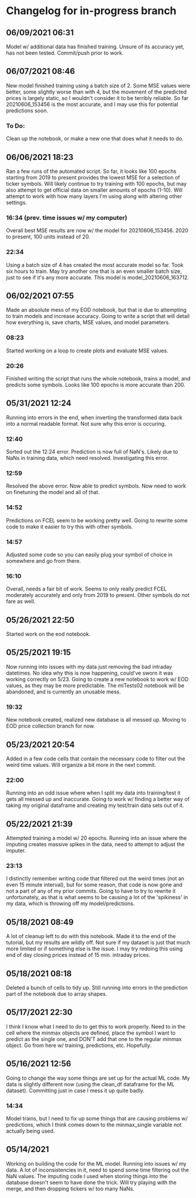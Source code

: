 # Changelog for in-progress branch

## 06/09/2021 06:31

Model w/ additional data has finished training. Unsure of its accuracy yet, has not been tested. Commit/push prior to work.

## 06/07/2021 08:46

New model finished training using a batch size of 2. Some MSE values were better, some slightly worse than with 4, but the movement of the predicted prices is largely static, so I wouldn't consider it to be terribly reliable. So far 20210606_153456 is the most accurate, and I may use this for potential predictions soon.

### To Do:

Clean up the notebook, or make a new one that does what it needs to do.

## 06/06/2021 18:23

Ran a few runs of the automated script. So far, it looks like 100 epochs starting from 2019 to present provides the lowest MSE for a selection of ticker symbols. Will likely continue to try training with 100 epochs, but may also attempt to get official data on smaller amounts of epochs (1-10). Will attempt to work with how many layers I'm using along with altering other settings.

### 16:34 (prev. time issues w/ my computer)

Overall best MSE results are now w/ the model for 20210606_153456. 2020 to present, 100 units instead of 20. 

### 22:34
Using a batch size of 4 has created the most accurate model so far. Took six hours to train. May try another one that is an even smaller batch size, just to see if it's any more accurate. This model is model_20210606_163712. 

## 06/02/2021 07:55
Made an absolute mess of my EOD notebook, but that is due to attempting to train models and increase accuracy. Going to write a script that will detail how everything is, save charts, MSE values, and model parameters.

### 08:23 

Started working on a loop to create plots and evaluate MSE values.

### 20:26
Finished writing the script that runs the whole notebook, trains a model, and predicts some symbols. Looks like 100 epochs is more accurate than 200.

## 05/31/2021 12:24
Running into errors in the end, when inverting the transformed data back into a normal readable format. Not sure why this error is occuring.

### 12:40
Sorted out the 12:24 error. Prediction is now full of NaN's. Likely due to NaNs in training data, which need resolved. Investigating this error.

### 12:59
Resolved the above error. Now able to predict symbols. Now need to work on finetuning the model and all of that.

### 14:52
Predictions on FCEL seem to be working pretty well. Going to rewrite some code to make it easier to try this with other symbols.

### 14:57
Adjusted some code so you can easily plug your symbol of choice in somewhere and go from there.

### 16:10
Overall, needs a fair bit of work. Seems to only really predict FCEL moderately accurately and only from 2019 to present. Other symbols do not fare as well.

## 05/26/2021 22:50
Started work on the eod notebook. 

## 05/25/2021 19:15
Now running into issues with my data just removing the bad intraday datetimes. No idea why this is now happening, could've sworn it was working correctly on 5/23. Going to create a new notebook to work w/ EOD values, as they may be more predictable. The mlTests02 notebook will be abandoned, and is currently an unusable mess.

### 19:32
New notebook created, realized new database is all messed up. Moving to EOD price collection branch for now.

## 05/23/2021 20:54
Added in a few code cells that contain the necessary code to filter out the weird time values. Will organize a bit more in the next commit.

### 22:00
Running into an odd issue where when I split my data into training/test it gets all messed up and inaccurate. Going to work w/ finding a better way of taking my original dataframe and creating my test/train data sets out of it.

## 05/22/2021 21:39
Attempted training a model w/ 20 epochs. Running into an issue where the imputing creates massive spikes in the data, need to attempt to adjust the imputer.

### 23:13
I distinctly remember writing code that filtered out the weird times (not an even 15 minute interval), but for some reason, that code is now gone and not a part of any of my prior commits. Going to have to try to rewrite it unfortunately, as that is what seems to be causing a lot of the 'spikiness' in my data, which is throwing off my model/predictions.

## 05/18/2021 08:49
A lot of cleanup left to do with this notebook. Made it to the end of the tutorial, but my results are wildly off. Not sure if my dataset is just that much more limited or if something else is the issue. I may try redoing this using end of day closing prices instead of 15 min. intraday prices.

## 05/18/2021 08:18
Deleted a bunch of cells to tidy up. Still running into errors in the prediction part of the notebook due to array shapes.

## 05/17/2021 22:30
I think I know what I need to do to get this to work properly. Need to in the cell where the minmax objects are defined, place the symbol I want to predict as the single one, and DON'T add that one to the regular minmax object. Go from here w/ training, predictions, etc. Hopefully.

## 05/16/2021 12:56
Going to change the way some things are set up for the actual ML code. My data is slightly different now (using the clean_df dataframe for the ML dataset). Committing just in case I mess it up quite badly.

### 14:34
Model trains, but I need to fix up some things that are causing problems w/ predictions, which I think comes down to the minmax_single variable not actually being used.

## 05/14/2021
Working on building the code for the ML model. Running into issues w/ my data. A lot of inconsistencies in it, need to spend some time filtering out the NaN values. The imputing code I used when storing things into the database doesn't seem to have done the trick. Will try playing with the merge, and then dropping tickers w/ too many NaNs.